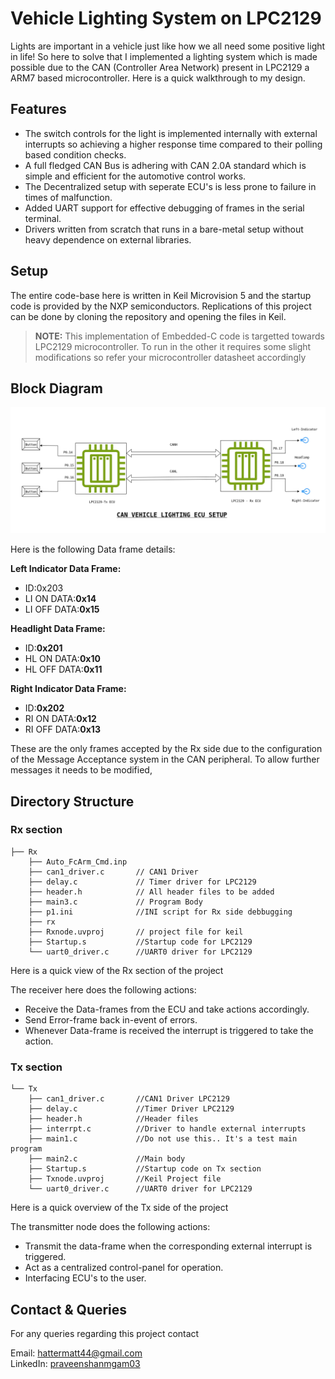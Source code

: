  # Vehicle Lighting System on LPC2129

 Lights are important in a vehicle just like how we all need some positive light in life! So here to solve that I implemented a lighting system which is made possible due to the CAN (Controller Area Network)
 present in LPC2129 a ARM7 based microcontroller. Here is a quick walkthrough to my design.

 ## Features
 - The switch controls for the light is implemented internally with external interrupts so achieving a higher response time compared to their polling based condition checks.
 - A full fledged CAN Bus is adhering with CAN 2.0A standard which is simple and efficient for the automotive control works.
 - The Decentralized setup with seperate ECU's is less prone to failure in times of malfunction.
 - Added UART support for effective debugging of frames in the serial terminal.
 - Drivers written from scratch that runs in a bare-metal setup without heavy dependence on external libraries.

## Setup

The entire code-base here is written in Keil Microvision 5 and the startup code is provided by the NXP semiconductors. Replications of this project can be done by cloning the repository and opening the files
in Keil. 

> **NOTE:** This implementation of Embedded-C code is targetted towards LPC2129 microcontroller. To run in the other it requires some slight modifications so refer your microcontroller datasheet accordingly

## Block Diagram
<div align="center">
<img src="Demo.png" alt="Project Architecture" width="1000" />
</div>

Here is the following Data frame details:

**Left Indicator Data Frame:**
- ID:0x203
- LI ON DATA:**0x14**
- LI OFF DATA:**0x15**

**Headlight Data Frame:**
- ID:**0x201**
- HL ON DATA:**0x10**
- HL OFF DATA:**0x11**

**Right Indicator Data Frame:**
- ID:**0x202**
- RI ON DATA:**0x12**
- RI OFF DATA:**0x13**

These are the only frames accepted by the Rx side due to the configuration of the Message Acceptance system in the CAN peripheral. To allow further messages it needs to be modified,

## Directory Structure
### **Rx section**
```text
├── Rx
    ├── Auto_FcArm_Cmd.inp 
    ├── can1_driver.c       // CAN1 Driver
    ├── delay.c             // Timer driver for LPC2129
    ├── header.h            // All header files to be added 
    ├── main3.c             // Program Body
    ├── p1.ini              //INI script for Rx side debbugging
    ├── rx
    ├── Rxnode.uvproj       // project file for keil
    ├── Startup.s           //Startup code for LPC2129
    └── uart0_driver.c      //UART0 driver for LPC2129
```
Here is a quick view of the Rx section of the project

The receiver here does the following actions:

- Receive the Data-frames from the ECU and take actions accordingly.
- Send Error-frame back in-event of errors.
- Whenever Data-frame is received the interrupt is triggered to take the action.

### **Tx section**

```text
└── Tx
    ├── can1_driver.c       //CAN1 Driver LPC2129
    ├── delay.c             //Timer Driver LPC2129
    ├── header.h            //Header files
    ├── interrpt.c          //Driver to handle external interrupts
    ├── main1.c             //Do not use this.. It's a test main program
    ├── main2.c             //Main body
    ├── Startup.s           //Startup code on Tx section
    ├── Txnode.uvproj       //Keil Project file
    └── uart0_driver.c      //UART0 driver for LPC2129
```
Here is a quick overview of the Tx side of the project

The transmitter node does the following actions:

- Transmit the data-frame when the corresponding external interrupt is triggered.
- Act as a centralized control-panel for operation.
- Interfacing ECU's to the user.

## Contact & Queries

For any queries regarding this project contact

Email: [hattermatt44@gmail.com](mailto:your.hattermatt44@gmail.com)   
LinkedIn: [praveenshanmgam03](https://linkedin.com/in/praveenshanmugam03)

